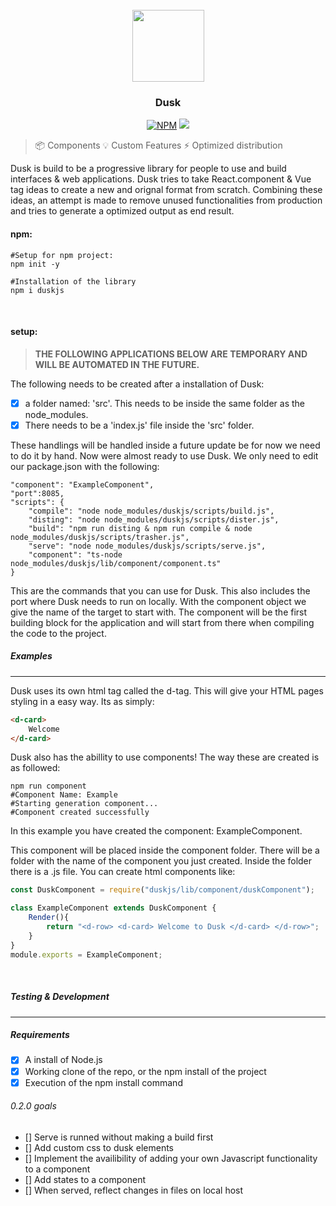 <div align="center">
<br>
<img src="https://i.imgur.com/83SFIFy.png" width="115">

### Dusk
 
<a href="https://www.npmjs.com/package/duskjs"><img src="https://img.shields.io/npm/v/dusk.svg?color=%2345cdff&sanitize=true" alt="NPM"></a>
<a href="https://github.com/duskjs/dusk/releases/tag/base"><img src="https://img.shields.io/github/package-json/v/duskjs/dusk?color=%2345cdff&style=flat-square"></a>
</div>

> 📦  Components
> 💡   Custom Features
> ⚡️  Optimized distribution

Dusk is build to be a progressive library for people to use and build interfaces & web applications. Dusk tries to take React.component & Vue tag ideas to create a new and orignal format from scratch. Combining these ideas, an attempt is made to remove unused functionalities from production and tries to generate a optimized output as end result.
<br>

#### npm:

```shell
#Setup for npm project:
npm init -y

#Installation of the library
npm i duskjs
```
<br>

#### setup:

> <b> THE FOLLOWING APPLICATIONS BELOW ARE TEMPORARY AND WILL BE AUTOMATED IN THE FUTURE. </b>

The following needs to be created after a installation of Dusk:
- [x] a folder named: 'src'. This needs to be inside the same folder as the node_modules.
- [x] There needs to be a 'index.js' file inside the 'src' folder.

These handlings will be handled inside a future update be for now we need to do it by hand. Now were almost ready to use Dusk. We only need to edit our package.json with the following:

```shell
"component": "ExampleComponent",
"port":8085,
"scripts": {
    "compile": "node node_modules/duskjs/scripts/build.js",
    "disting": "node node_modules/duskjs/scripts/dister.js",
    "build": "npm run disting & npm run compile & node node_modules/duskjs/scripts/trasher.js",
    "serve": "node node_modules/duskjs/scripts/serve.js",
    "component": "ts-node node_modules/duskjs/lib/component/component.ts"
}
```
This are the commands that you can use for Dusk. This also includes the port where Dusk needs to run on locally. With the component object we give the name of the target to start with. The component will be the first building block for the application and will start from there when compiling the code to the project.

##### Examples
<hr>

Dusk uses its own html tag called the d-tag. This will give your HTML pages styling in a easy way. Its as simply:
 
 ```html
<d-card>
     Welcome
</d-card>
 ```
Dusk also has the abillity to use components! The way these are created is as followed:

```shell
npm run component
#Component Name: Example
#Starting generation component...
#Component created successfully
```
In this example you have created the component: ExampleComponent.

This component will be placed inside the component folder. There will be a folder with the name of the component you just created. Inside the folder there is a .js file. You can create html components like:

```Javascript
const DuskComponent = require("duskjs/lib/component/duskComponent");

class ExampleComponent extends DuskComponent {
    Render(){
        return "<d-row> <d-card> Welcome to Dusk </d-card> </d-row>";
    }
}
module.exports = ExampleComponent;
```
<br>
  
##### Testing & Development
<hr>
  
##### Requirements
- [x] A install of Node.js
- [x] Working clone of the repo, or the npm install of the project
- [x] Execution of the npm install command

###### 0.2.0 goals
- [] Serve is runned without making a build first
- [] Add custom css to dusk elements
- [] Implement the availibility of adding your own Javascript functionality to a component
- [] Add states to a component
- [] When served, reflect changes in files on local host
